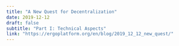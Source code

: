 ```yaml
---
title: "A New Quest for Decentralization"
date: 2019-12-12
draft: false
subtitle: "Part I: Technical Aspects"
link: "https://ergoplatform.org/en/blog/2019_12_12_new_quest/"
---
```

